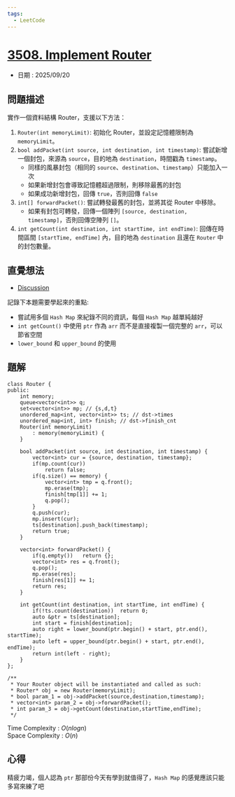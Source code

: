 ```yaml
---
tags:
  - LeetCode
---
```


# [3508. Implement Router](https://leetcode.com/problems/implement-router/description/)  

+ 日期 : 2025/09/20  

## 問題描述  

實作一個資料結構 Router，支援以下方法：  

1. `Router(int memoryLimit)`: 初始化 Router，並設定記憶體限制為 `memoryLimit`。  
2. `bool addPacket(int source, int destination, int timestamp)`: 嘗試新增一個封包，來源為 `source`，目的地為 `destination`，時間戳為 `timestamp`。  
    + 同樣的風暴封包（相同的 `source`、`destination`、`timestamp`）只能加入一次  
    + 如果新增封包會導致記憶體超過限制，則移除最舊的封包  
    + 如果成功新增封包，回傳 `true`，否則回傳 `false`  
3. `int[] forwardPacket()`: 嘗試轉發最舊的封包，並將其從 Router 中移除。  
    + 如果有封包可轉發，回傳一個陣列 `[source, destination, timestamp]`，否則回傳空陣列 `[]`。  
4. `int getCount(int destination, int startTime, int endTime)`: 回傳在時間區間 `[startTime, endTime]` 內，目的地為 `destination` 且還在 `Router` 中的封包數量。  

## 直覺想法  

+ [Discussion](https://leetcode.com/problems/implement-router/solutions/6620477/hashmap-queue-step-by-step-c-python-java)  

記錄下本題需要學起來的重點:  

+ 嘗試用多個 `Hash Map` 來紀錄不同的資訊，每個 `Hash Map` 越單純越好  
+ `int getCount()` 中使用 `ptr` 作為 `arr` 而不是直接複製一個完整的 `arr`，可以節省空間  
+ `lower_bound` 和 `upper_bound` 的使用  

## 題解  

```cpp=
class Router {
public:
    int memory;
    queue<vector<int>> q;
    set<vector<int>> mp; // {s,d,t}
    unordered_map<int, vector<int>> ts; // dst->times
    unordered_map<int, int> finish; // dst->finish_cnt
    Router(int memoryLimit) 
        : memory(memoryLimit) {
    }
    
    bool addPacket(int source, int destination, int timestamp) {
        vector<int> cur = {source, destination, timestamp};
        if(mp.count(cur))
            return false;
        if(q.size() == memory) {
            vector<int> tmp = q.front();
            mp.erase(tmp);
            finish[tmp[1]] += 1;
            q.pop();
        }
        q.push(cur);
        mp.insert(cur);
        ts[destination].push_back(timestamp);
        return true;
    }
    
    vector<int> forwardPacket() {
        if(q.empty())   return {};
        vector<int> res = q.front();
        q.pop();
        mp.erase(res);
        finish[res[1]] += 1;
        return res;
    }
    
    int getCount(int destination, int startTime, int endTime) {
        if(!ts.count(destination))  return 0;
        auto &ptr = ts[destination];
        int start = finish[destination];
        auto right = lower_bound(ptr.begin() + start, ptr.end(), startTime);
        auto left = upper_bound(ptr.begin() + start, ptr.end(), endTime);
        return int(left - right);
    }
};

/**
 * Your Router object will be instantiated and called as such:
 * Router* obj = new Router(memoryLimit);
 * bool param_1 = obj->addPacket(source,destination,timestamp);
 * vector<int> param_2 = obj->forwardPacket();
 * int param_3 = obj->getCount(destination,startTime,endTime);
 */
```

Time Complexity : $O(nlogn)$  
Space Complexity : $O(n)$  

## 心得  

精疲力竭，個人認為 `ptr` 那部份今天有學到就值得了，`Hash Map` 的感覺應該只能多寫來練了吧  
